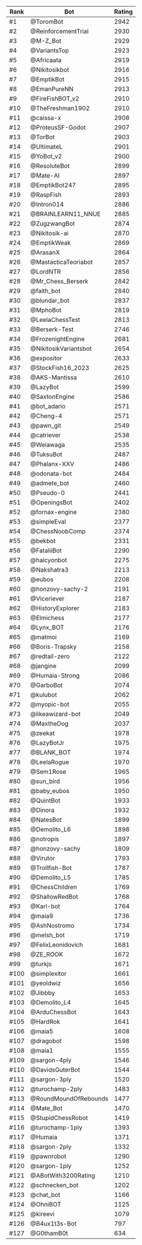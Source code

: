 Rank|Bot|Rating
---|---|---
#1|@ToromBot|2942
#2|@ReinforcementTrial|2930
#3|@M-Z_Bot|2929
#4|@VariantsTop|2923
#5|@Africaata|2919
#6|@Nikitosikbot|2916
#7|@EmptikBot|2915
#8|@EmanPureNN|2913
#9|@FireFishBOT_v2|2910
#10|@TheFreshman1902|2910
#11|@caissa-x|2908
#12|@ProteusSF-Godot|2907
#13|@TorBot|2903
#14|@UltimateL|2901
#15|@YoBot_v2|2900
#16|@ResoluteBot|2899
#17|@Mate-AI|2897
#18|@EmptikBot247|2895
#19|@RaspFish|2893
#20|@Intron014|2886
#21|@BRAINLEARN11_NNUE|2885
#22|@ZugzwangBot|2874
#23|@Nikitosik-ai|2870
#24|@EmptikWeak|2869
#25|@ArasanX|2864
#26|@MastacticaTeoriabot|2857
#27|@LordNTR|2856
#28|@Mr_Chess_Berserk|2842
#29|@faith_bot|2840
#30|@blundar_bot|2837
#31|@MphoBot|2819
#32|@LeelaChessTest|2813
#33|@Berserk-Test|2746
#34|@FrozenightEngine|2681
#35|@NikitosikVariantsbot|2654
#36|@expositor|2633
#37|@StockFish16_2023|2625
#38|@AKS-Mantissa|2610
#39|@LazyBot|2599
#40|@SaxtonEngine|2586
#41|@bot_adario|2571
#42|@Cheng-4|2571
#43|@pawn_git|2549
#44|@catriever|2538
#45|@Weiawaga|2535
#46|@TuksuBot|2487
#47|@Phalanx-XXV|2486
#48|@odonata-bot|2484
#49|@admete_bot|2460
#50|@Pseudo-0|2441
#51|@OpeningsBot|2402
#52|@fornax-engine|2380
#53|@simpleEval|2377
#54|@ChessNoobComp|2374
#55|@bekbot|2331
#56|@FataliiBot|2290
#57|@halcyonbot|2275
#58|@Nakshatra3|2213
#59|@eubos|2208
#60|@honzovy-sachy-2|2191
#61|@Viceriever|2187
#62|@HistoryExplorer|2183
#63|@Elmichess|2177
#64|@Lynx_BOT|2176
#65|@matmoi|2169
#66|@Boris-Trapsky|2158
#67|@redtail-zero|2122
#68|@jangine|2099
#69|@Humaia-Strong|2086
#70|@GarboBot|2074
#71|@kulubot|2062
#72|@myopic-bot|2055
#73|@likeawizard-bot|2049
#74|@MaxtheDog|2037
#75|@zeekat|1978
#76|@LazyBotJr|1975
#77|@BLANK_BOT|1974
#78|@LeelaRogue|1970
#79|@Sem1Rose|1965
#80|@sun_bird|1956
#81|@baby_eubos|1950
#82|@QuintBot|1933
#83|@Dinora|1932
#84|@NatesBot|1899
#85|@Demolito_L6|1898
#86|@notropis|1897
#87|@honzovy-sachy|1809
#88|@Virutor|1793
#89|@Trollfish-Bot|1787
#90|@Demolito_L5|1785
#91|@ChessChildren|1769
#92|@ShallowRedBot|1768
#93|@Karl-bot|1764
#94|@maia9|1736
#95|@AshNostromo|1734
#96|@melsh_bot|1719
#97|@FelixLeonidovich|1681
#98|@ZE_ROOK|1672
#99|@turkjs|1671
#100|@simplexitor|1661
#101|@yeoldwiz|1656
#102|@Jibbby|1653
#103|@Demolito_L4|1645
#104|@ArduChessBot|1643
#105|@HardRok|1641
#106|@maia5|1608
#107|@dragobot|1598
#108|@maia1|1555
#109|@sargon-4ply|1546
#110|@DavidsGuterBot|1544
#111|@sargon-3ply|1520
#112|@turochamp-2ply|1483
#113|@RoundMoundOfRebounds|1477
#114|@Mate_Bot|1470
#115|@StupidChessRobot|1419
#116|@turochamp-1ply|1393
#117|@Humaia|1371
#118|@sargon-2ply|1332
#119|@pawnrobot|1290
#120|@sargon-1ply|1252
#121|@ABotWith3200Rating|1210
#122|@schnecken_bot|1202
#123|@chat_bot|1166
#124|@OhniBOT|1125
#125|@kireevi|1079
#126|@B4ux1t3s-Bot|797
#127|@G0thamB0t|634
